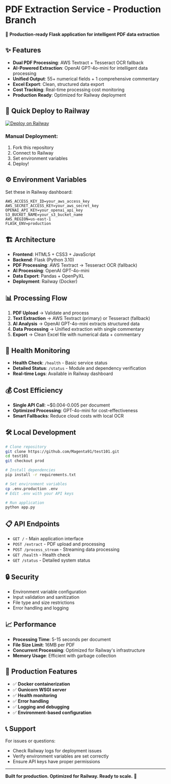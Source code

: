 # PDF Extraction Service - Production Branch

🚀 **Production-ready Flask application for intelligent PDF data extraction**

## ✨ Features

- **Dual PDF Processing**: AWS Textract + Tesseract OCR fallback
- **AI-Powered Extraction**: OpenAI GPT-4o-mini for intelligent data processing
- **Unified Output**: 55+ numerical fields + 1 comprehensive commentary
- **Excel Export**: Clean, structured data export
- **Cost Tracking**: Real-time processing cost monitoring
- **Production Ready**: Optimized for Railway deployment

## 🚀 Quick Deploy to Railway

[![Deploy on Railway](https://railway.app/button.svg)](https://railway.app/new/github/Magenta91/test101?branch=prod)

### Manual Deployment:
1. Fork this repository
2. Connect to Railway
3. Set environment variables
4. Deploy!

## ⚙️ Environment Variables

Set these in Railway dashboard:

```env
AWS_ACCESS_KEY_ID=your_aws_access_key
AWS_SECRET_ACCESS_KEY=your_aws_secret_key
OPENAI_API_KEY=your_openai_api_key
S3_BUCKET_NAME=your_s3_bucket_name
AWS_REGION=us-east-1
FLASK_ENV=production
```

## 🏗️ Architecture

- **Frontend**: HTML5 + CSS3 + JavaScript
- **Backend**: Flask (Python 3.10)
- **PDF Processing**: AWS Textract → Tesseract OCR (fallback)
- **AI Processing**: OpenAI GPT-4o-mini
- **Data Export**: Pandas + OpenPyXL
- **Deployment**: Railway (Docker)

## 📊 Processing Flow

1. **PDF Upload** → Validate and process
2. **Text Extraction** → AWS Textract (primary) or Tesseract (fallback)
3. **AI Analysis** → OpenAI GPT-4o-mini extracts structured data
4. **Data Processing** → Unified extraction with single commentary
5. **Export** → Clean Excel file with numerical data + commentary

## 🔧 Health Monitoring

- **Health Check**: `/health` - Basic service status
- **Detailed Status**: `/status` - Module and dependency verification
- **Real-time Logs**: Available in Railway dashboard

## 💰 Cost Efficiency

- **Single API Call**: ~$0.004-0.005 per document
- **Optimized Processing**: GPT-4o-mini for cost-effectiveness
- **Smart Fallbacks**: Reduce cloud costs with local OCR

## 🛠️ Local Development

```bash
# Clone repository
git clone https://github.com/Magenta91/test101.git
cd test101
git checkout prod

# Install dependencies
pip install -r requirements.txt

# Set environment variables
cp .env.production .env
# Edit .env with your API keys

# Run application
python app.py
```

## 📋 API Endpoints

- `GET /` - Main application interface
- `POST /extract` - PDF upload and processing
- `POST /process_stream` - Streaming data processing
- `GET /health` - Health check
- `GET /status` - Detailed system status

## 🔒 Security

- Environment variable configuration
- Input validation and sanitization
- File type and size restrictions
- Error handling and logging

## 📈 Performance

- **Processing Time**: 5-15 seconds per document
- **File Size Limit**: 16MB per PDF
- **Concurrent Processing**: Optimized for Railway's infrastructure
- **Memory Usage**: Efficient with garbage collection

## 🎯 Production Features

- ✅ **Docker containerization**
- ✅ **Gunicorn WSGI server**
- ✅ **Health monitoring**
- ✅ **Error handling**
- ✅ **Logging and debugging**
- ✅ **Environment-based configuration**

## 📞 Support

For issues or questions:
- Check Railway logs for deployment issues
- Verify environment variables are set correctly
- Ensure API keys have proper permissions

---

**Built for production. Optimized for Railway. Ready to scale.** 🚀
